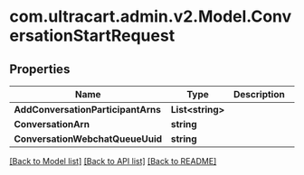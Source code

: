 # com.ultracart.admin.v2.Model.ConversationStartRequest
## Properties

Name | Type | Description | Notes
------------ | ------------- | ------------- | -------------
**AddConversationParticipantArns** | **List&lt;string&gt;** |  | [optional] 
**ConversationArn** | **string** |  | [optional] 
**ConversationWebchatQueueUuid** | **string** |  | [optional] 


[[Back to Model list]](../README.md#documentation-for-models) [[Back to API list]](../README.md#documentation-for-api-endpoints) [[Back to README]](../README.md)

